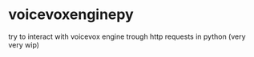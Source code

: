 # voicevoxenginepy
try to interact with voicevox engine trough http requests in python (very very wip)
